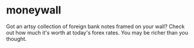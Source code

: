 # moneywall
Got an artsy collection of foreign bank notes framed on your wall? Check out how much it's worth at today's forex rates. You may be richer than you thought.
